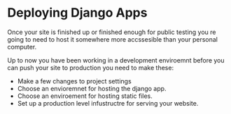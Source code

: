 # Deploying Django Apps

Once your site is finished up or finished enough for public testing you re going to need to host it somewhere more accssesible than your personal computer. 

Up to now you have been working in a development enviroemnt before you can push your site to production you need to make these:

- Make a few changes to project settings
- Choose an envioremnet for hosting the django app.
- Choose an enviroement for hosting static files.
- Set up a production level infustructre for serving your website.


